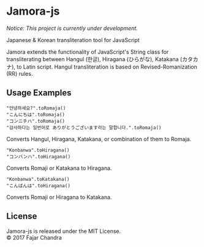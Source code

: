 # Jamora-js
*Notice: This project is currently under development.*

Japanese &amp; Korean transliteration tool for JavaScript

Jamora extends the functionality of JavaScript's String class for transliterating between Hangul (한글), Hiragana (ひらがな), Katakana (カタカナ), to Latin script. Hangul transliteration is based on Revised-Romanization (RR) rules.

## Usage Examples
```
"안녕하세요?".toRomaja()
"こんにちは".toRomaja()
"コンニチハ".toRomaja()
"감사하다는 일번어로 ありがとうございます라는 말합니다.".toRomaja()
```
Converts Hangul, Hiragana, Katakana, or combination of them to Romaja.

```
"Konbanwa".toHiragana()
"コンバンハ".toHiragana()
```
Converts Romaji or Katakana to Hiragana.

```
"Konbanwa".toKatakana()
"こんばんは".toHiragana()
```
Converts Romaji or Hiragana to Katakana.

## License

Jamora-js is released under the MIT License.<br />
&copy; 2017 Fajar Chandra
